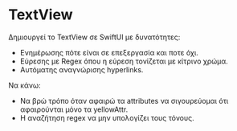 # TextView

Δημιουργεί το TextView σε SwiftUI με δυνατότητες: 

- Ενημέρωσης πότε είναι σε επεξεργασία και ποτε όχι.
- Εύρεσης με Regex όπου η εύρεση τονίζεται με κίτρινο χρώμα.
- Αυτόματης αναγνώρισης hyperlinks.


Να κάνω:
- Να βρώ τρόπο όταν αφαιρώ τα attributes να σιγουρεύομαι ότι αφαιρούνται μόνο τα yellowAttr.
- Η αναζήτηση regex να μην υπολογίζει τους τόνους.

